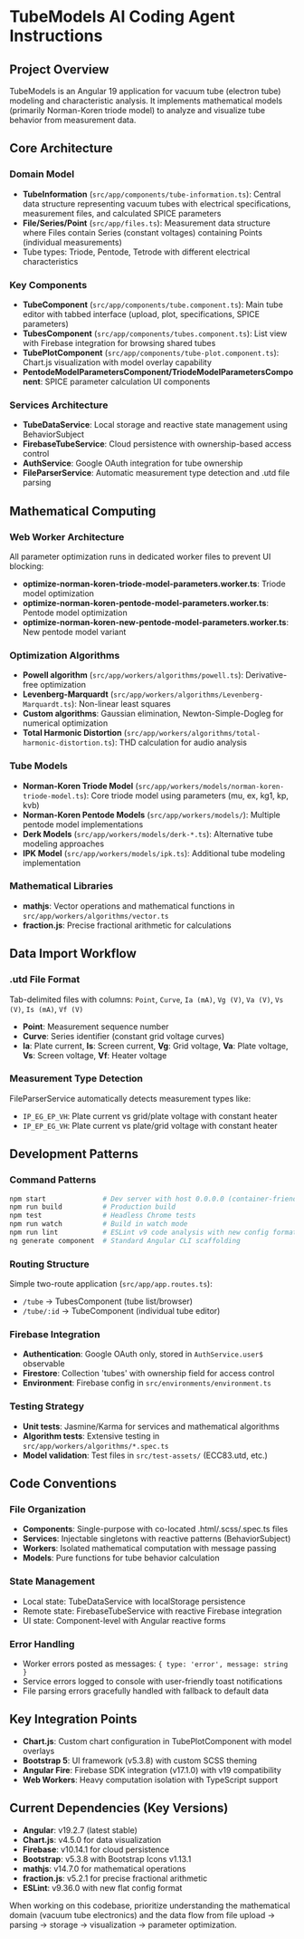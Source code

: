 # TubeModels AI Coding Agent Instructions

## Project Overview

TubeModels is an Angular 19 application for vacuum tube (electron tube) modeling and characteristic analysis. It implements mathematical models (primarily Norman-Koren triode model) to analyze and visualize tube behavior from measurement data.

## Core Architecture

### Domain Model

- **TubeInformation** (`src/app/components/tube-information.ts`): Central data structure representing vacuum tubes with electrical specifications, measurement files, and calculated SPICE parameters
- **File/Series/Point** (`src/app/files.ts`): Measurement data structure where Files contain Series (constant voltages) containing Points (individual measurements)
- Tube types: Triode, Pentode, Tetrode with different electrical characteristics

### Key Components

- **TubeComponent** (`src/app/components/tube.component.ts`): Main tube editor with tabbed interface (upload, plot, specifications, SPICE parameters)
- **TubesComponent** (`src/app/components/tubes.component.ts`): List view with Firebase integration for browsing shared tubes  
- **TubePlotComponent** (`src/app/components/tube-plot.component.ts`): Chart.js visualization with model overlay capability
- **PentodeModelParametersComponent/TriodeModelParametersComponent**: SPICE parameter calculation UI components

### Services Architecture

- **TubeDataService**: Local storage and reactive state management using BehaviorSubject
- **FirebaseTubeService**: Cloud persistence with ownership-based access control
- **AuthService**: Google OAuth integration for tube ownership
- **FileParserService**: Automatic measurement type detection and .utd file parsing

## Mathematical Computing

### Web Worker Architecture

All parameter optimization runs in dedicated worker files to prevent UI blocking:

- **optimize-norman-koren-triode-model-parameters.worker.ts**: Triode model optimization
- **optimize-norman-koren-pentode-model-parameters.worker.ts**: Pentode model optimization  
- **optimize-norman-koren-new-pentode-model-parameters.worker.ts**: New pentode model variant

### Optimization Algorithms

- **Powell algorithm** (`src/app/workers/algorithms/powell.ts`): Derivative-free optimization
- **Levenberg-Marquardt** (`src/app/workers/algorithms/Levenberg-Marquardt.ts`): Non-linear least squares
- **Custom algorithms**: Gaussian elimination, Newton-Simple-Dogleg for numerical optimization
- **Total Harmonic Distortion** (`src/app/workers/algorithms/total-harmonic-distortion.ts`): THD calculation for audio analysis

### Tube Models

- **Norman-Koren Triode Model** (`src/app/workers/models/norman-koren-triode-model.ts`): Core triode model using parameters (mu, ex, kg1, kp, kvb)
- **Norman-Koren Pentode Models** (`src/app/workers/models/`): Multiple pentode model implementations
- **Derk Models** (`src/app/workers/models/derk-*.ts`): Alternative tube modeling approaches
- **IPK Model** (`src/app/workers/models/ipk.ts`): Additional tube modeling implementation

### Mathematical Libraries

- **mathjs**: Vector operations and mathematical functions in `src/app/workers/algorithms/vector.ts`
- **fraction.js**: Precise fractional arithmetic for calculations

## Data Import Workflow

### .utd File Format

Tab-delimited files with columns: `Point`, `Curve`, `Ia (mA)`, `Vg (V)`, `Va (V)`, `Vs (V)`, `Is (mA)`, `Vf (V)`

- **Point**: Measurement sequence number
- **Curve**: Series identifier (constant grid voltage curves)
- **Ia**: Plate current, **Is**: Screen current, **Vg**: Grid voltage, **Va**: Plate voltage, **Vs**: Screen voltage, **Vf**: Heater voltage

### Measurement Type Detection

FileParserService automatically detects measurement types like:

- `IP_EG_EP_VH`: Plate current vs grid/plate voltage with constant heater
- `IP_EP_EG_VH`: Plate current vs plate/grid voltage with constant heater

## Development Patterns

### Command Patterns

```bash
npm start              # Dev server with host 0.0.0.0 (container-friendly)
npm run build          # Production build
npm test               # Headless Chrome tests
npm run watch          # Build in watch mode
npm run lint           # ESLint v9 code analysis with new config format
ng generate component  # Standard Angular CLI scaffolding
```

### Routing Structure

Simple two-route application (`src/app/app.routes.ts`):
- `/tube` → TubesComponent (tube list/browser)  
- `/tube/:id` → TubeComponent (individual tube editor)

### Firebase Integration

- **Authentication**: Google OAuth only, stored in `AuthService.user$` observable
- **Firestore**: Collection 'tubes' with ownership field for access control
- **Environment**: Firebase config in `src/environments/environment.ts`

### Testing Strategy

- **Unit tests**: Jasmine/Karma for services and mathematical algorithms
- **Algorithm tests**: Extensive testing in `src/app/workers/algorithms/*.spec.ts`
- **Model validation**: Test files in `src/test-assets/` (ECC83.utd, etc.)

## Code Conventions

### File Organization

- **Components**: Single-purpose with co-located .html/.scss/.spec.ts files
- **Services**: Injectable singletons with reactive patterns (BehaviorSubject)
- **Workers**: Isolated mathematical computation with message passing
- **Models**: Pure functions for tube behavior calculation

### State Management

- Local state: TubeDataService with localStorage persistence
- Remote state: FirebaseTubeService with reactive Firebase integration
- UI state: Component-level with Angular reactive forms

### Error Handling

- Worker errors posted as messages: `{ type: 'error', message: string }`
- Service errors logged to console with user-friendly toast notifications
- File parsing errors gracefully handled with fallback to default data

## Key Integration Points

- **Chart.js**: Custom chart configuration in TubePlotComponent with model overlays
- **Bootstrap 5**: UI framework (v5.3.8) with custom SCSS theming
- **Angular Fire**: Firebase SDK integration (v17.1.0) with v19 compatibility
- **Web Workers**: Heavy computation isolation with TypeScript support

## Current Dependencies (Key Versions)

- **Angular**: v19.2.7 (latest stable)
- **Chart.js**: v4.5.0 for data visualization
- **Firebase**: v10.14.1 for cloud persistence  
- **Bootstrap**: v5.3.8 with Bootstrap Icons v1.13.1
- **mathjs**: v14.7.0 for mathematical operations
- **fraction.js**: v5.2.1 for precise fractional arithmetic
- **ESLint**: v9.36.0 with new flat config format

When working on this codebase, prioritize understanding the mathematical domain (vacuum tube electronics) and the data flow from file upload → parsing → storage → visualization → parameter optimization.
